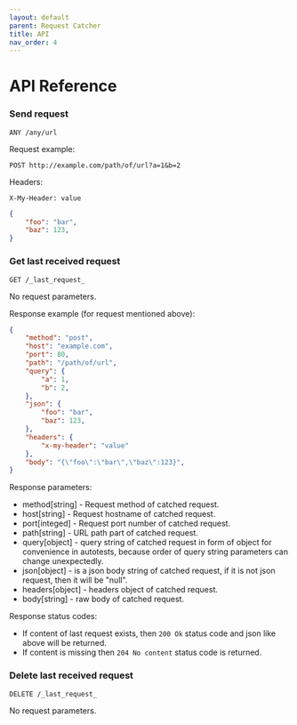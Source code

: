 ```yaml
---
layout: default
parent: Request Catcher
title: API
nav_order: 4
---
```


API Reference
=============

### Send request

`ANY /any/url`

Request example:

`POST http://example.com/path/of/url?a=1&b=2`

Headers:

`X-My-Header: value`

```json
{
    "foo": "bar",
    "baz": 123,
}
```

### Get last received request

`GET /_last_request_`

No request parameters.

Response example (for request mentioned above):

```json
{
    "method": "post",
    "host": "example.com",
    "port": 80,
    "path": "/path/of/url",
    "query": {
        "a": 1,
        "b": 2,
    },
    "json": {
        "foo": "bar",
        "baz": 123,
    },
    "headers": {
        "x-my-header": "value"
    },
    "body": "{\"foo\":\"bar\",\"baz\":123}",
}
```

Response parameters:

- method[string] - Request method of catched request.
- host[string] - Request hostname of catched request.
- port[integed] - Request port number of catched request.
- path[string] - URL path part of catched request.
- query[object] - query string of catched request in form of object for convenience in autotests, because order of query string parameters can change unexpectedly.
- json[object] - is a json body string of catched request, if it is not json request, then it will be "null".
- headers[object] - headers object of catched request.
- body[string] - raw body of catched request.

Response status codes:

- If content of last request exists, then `200 Ok` status code and json like above will be returned.
- If content is missing then `204 No content` status code is returned.

### Delete last received request

`DELETE /_last_request_`

No request parameters.